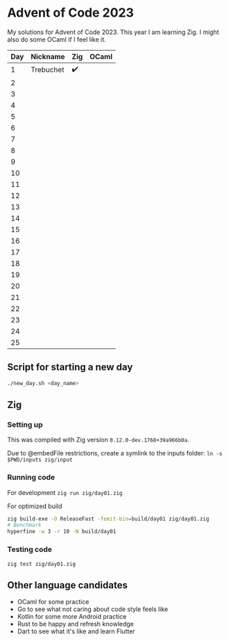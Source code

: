 # Advent of Code 2023

My solutions for Advent of Code 2023. This year I am learning Zig. I might also do some OCaml if I feel like it.

| Day | Nickname  | Zig | OCaml |
| --- | --------- | --- | ----- |
| 1   | Trebuchet | ✔️  |       |
| 2   |           |     |       |
| 3   |           |     |       |
| 4   |           |     |       |
| 5   |           |     |       |
| 6   |           |     |       |
| 7   |           |     |       |
| 8   |           |     |       |
| 9   |           |     |       |
| 10  |           |     |       |
| 11  |           |     |       |
| 12  |           |     |       |
| 13  |           |     |       |
| 14  |           |     |       |
| 15  |           |     |       |
| 16  |           |     |       |
| 17  |           |     |       |
| 18  |           |     |       |
| 19  |           |     |       |
| 20  |           |     |       |
| 21  |           |     |       |
| 22  |           |     |       |
| 23  |           |     |       |
| 24  |           |     |       |
| 25  |           |     |       |

## Script for starting a new day

```bash
./new_day.sh <day_name>
```

## Zig

### Setting up

This was compiled with Zig version `0.12.0-dev.1768+39a966b0a`.

Due to @embedFile restrictions, create a symlink to the inputs folder: `ln -s $PWD/inputs zig/input`

### Running code

For development
`zig run zig/day01.zig`

For optimized build

```bash
zig build-exe -O ReleaseFast -femit-bin=build/day01 zig/day01.zig
# Benchmark
hyperfine -w 3 -r 10 -N build/day01
```

### Testing code

`zig test zig/day01.zig`

## Other language candidates

- OCaml for some practice
- Go to see what not caring about code style feels like
- Kotlin for some more Android practice
- Rust to be happy and refresh knowledge
- Dart to see what it's like and learn Flutter
